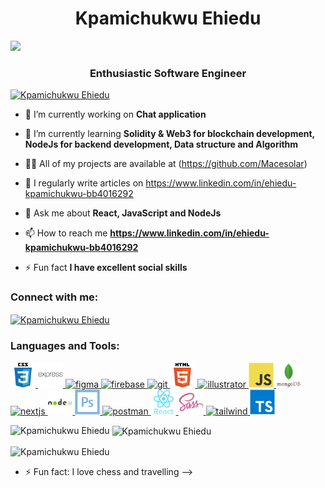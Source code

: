 <h1 align="center">Kpamichukwu Ehiedu</h1>
<img src="https://res.cloudinary.com/dpvl31dut/image/upload/v1679468417/Group_19_gdtfmc.svg" alt"Kpamichukwu Ehiedu Github Banner">
<h3 align="center">Enthusiastic Software Engineer</h3>

<p align="left"> <a href="https://www.linkedin.com/in/ehiedu-kpamichukwu-bb4016292" target="blank"><img src="https://img.shields.io/linkedin/follow/Kpamichukwu Ehiedu?logo=linkedin&style=for-the-badge" alt="Kpamichukwu Ehiedu" /></a> </p>

- 🔭 I’m currently working on **Chat application**

- 🌱 I’m currently learning **Solidity & Web3 for blockchain development, NodeJs for backend development, Data structure and Algorithm**

- 👨‍💻 All of my projects are available at (https://github.com/Macesolar)

- 📝 I regularly write articles on https://www.linkedin.com/in/ehiedu-kpamichukwu-bb4016292

- 💬 Ask me about **React, JavaScript and NodeJs**

- 📫 How to reach me **https://www.linkedin.com/in/ehiedu-kpamichukwu-bb4016292**

- ⚡ Fun fact **I have excellent social skills**

<h3 align="left">Connect with me:</h3>
<p align="left">
<a href="https://www.linkedin.com/in/ehiedu-kpamichukwu-bb4016292" target="blank"><img align="center" src="https://raw.githubusercontent.com/rahuldkjain/github-profile-readme-generator/master/src/images/icons/Social/linked-in-alt.svg" alt="Kpamichukwu Ehiedu" height="30" width="40" /></a>
</p>

<h3 align="left">Languages and Tools:</h3>
<p align="left"> <a href="https://www.w3schools.com/css/" target="_blank" rel="noreferrer"> <img src="https://raw.githubusercontent.com/devicons/devicon/master/icons/css3/css3-original-wordmark.svg" alt="css3" width="40" height="40"/> </a> <a href="https://expressjs.com" target="_blank" rel="noreferrer"> <img src="https://raw.githubusercontent.com/devicons/devicon/master/icons/express/express-original-wordmark.svg" alt="express" width="40" height="40"/> </a> <a href="https://www.figma.com/" target="_blank" rel="noreferrer"> <img src="https://www.vectorlogo.zone/logos/figma/figma-icon.svg" alt="figma" width="40" height="40"/> </a> <a href="https://firebase.google.com/" target="_blank" rel="noreferrer"> <img src="https://www.vectorlogo.zone/logos/firebase/firebase-icon.svg" alt="firebase" width="40" height="40"/> </a> <a href="https://git-scm.com/" target="_blank" rel="noreferrer"> <img src="https://www.vectorlogo.zone/logos/git-scm/git-scm-icon.svg" alt="git" width="40" height="40"/> </a> <a href="https://www.w3.org/html/" target="_blank" rel="noreferrer"> <img src="https://raw.githubusercontent.com/devicons/devicon/master/icons/html5/html5-original-wordmark.svg" alt="html5" width="40" height="40"/> </a> <a href="https://www.adobe.com/in/products/illustrator.html" target="_blank" rel="noreferrer"> <img src="https://www.vectorlogo.zone/logos/adobe_illustrator/adobe_illustrator-icon.svg" alt="illustrator" width="40" height="40"/> </a> <a href="https://developer.mozilla.org/en-US/docs/Web/JavaScript" target="_blank" rel="noreferrer"> <img src="https://raw.githubusercontent.com/devicons/devicon/master/icons/javascript/javascript-original.svg" alt="javascript" width="40" height="40"/> </a> <a href="https://www.mongodb.com/" target="_blank" rel="noreferrer"> <img src="https://raw.githubusercontent.com/devicons/devicon/master/icons/mongodb/mongodb-original-wordmark.svg" alt="mongodb" width="40" height="40"/> </a> <a href="https://nextjs.org/" target="_blank" rel="noreferrer"> <img src="https://cdn.worldvectorlogo.com/logos/nextjs-2.svg" alt="nextjs" width="40" height="40"/> </a> <a href="https://nodejs.org" target="_blank" rel="noreferrer"> <img src="https://raw.githubusercontent.com/devicons/devicon/master/icons/nodejs/nodejs-original-wordmark.svg" alt="nodejs" width="40" height="40"/> </a> <a href="https://www.photoshop.com/en" target="_blank" rel="noreferrer"> <img src="https://raw.githubusercontent.com/devicons/devicon/master/icons/photoshop/photoshop-line.svg" alt="photoshop" width="40" height="40"/> </a> <a href="https://postman.com" target="_blank" rel="noreferrer"> <img src="https://www.vectorlogo.zone/logos/getpostman/getpostman-icon.svg" alt="postman" width="40" height="40"/> </a> <a href="https://reactjs.org/" target="_blank" rel="noreferrer"> <img src="https://raw.githubusercontent.com/devicons/devicon/master/icons/react/react-original-wordmark.svg" alt="react" width="40" height="40"/> </a> <a href="https://sass-lang.com" target="_blank" rel="noreferrer"> <img src="https://raw.githubusercontent.com/devicons/devicon/master/icons/sass/sass-original.svg" alt="sass" width="40" height="40"/> </a> <a href="https://tailwindcss.com/" target="_blank" rel="noreferrer"> <img src="https://www.vectorlogo.zone/logos/tailwindcss/tailwindcss-icon.svg" alt="tailwind" width="40" height="40"/> </a> <a href="https://www.typescriptlang.org/" target="_blank" rel="noreferrer"> <img src="https://raw.githubusercontent.com/devicons/devicon/master/icons/typescript/typescript-original.svg" alt="typescript" width="40" height="40"/> </a> </p>

<p><img align="left" src="https://github-readme-stats.vercel.app/api/top-langs?username=michael-seth&show_icons=true&locale=en&layout=compact" alt="Kpamichukwu Ehiedu" /></p>

<p>&nbsp;<img align="center" src="https://github-readme-stats.vercel.app/api?username=michael-seth&show_icons=true&locale=en" alt="Kpamichukwu Ehiedu" /></p>

<p><img align="center" src="https://github-readme-streak-stats.herokuapp.com/?user=michael-seth&" alt="Kpamichukwu Ehiedu" /></p>

- ⚡ Fun fact: I love chess and travelling
-->
